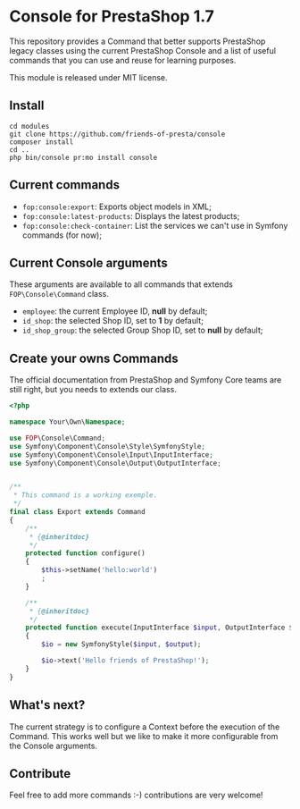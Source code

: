 # Console for PrestaShop 1.7

This repository provides a Command that better supports PrestaShop legacy classes using the current PrestaShop Console and a list
of useful commands that you can use and reuse for learning purposes.

This module is released under MIT license.

## Install

```
cd modules 
git clone https://github.com/friends-of-presta/console
composer install
cd ..
php bin/console pr:mo install console
```

## Current commands

* `fop:console:export`: Exports object models in XML;
* `fop:console:latest-products`: Displays the latest products;
* `fop:console:check-container`: List the services we can't use in Symfony commands (for now);

## Current Console arguments

These arguments are available to all commands that extends `FOP\Console\Command` class.

* `employee`: the current Employee ID, __null__ by default;
* `id_shop`: the selected Shop ID, set to __1__ by default;
* `id_shop_group`: the selected Group Shop ID, set to __null__ by default;

## Create your owns Commands

The official documentation from PrestaShop and Symfony Core teams are still right, but you needs
to extends our class.

```php
<?php

namespace Your\Own\Namespace;

use FOP\Console\Command;
use Symfony\Component\Console\Style\SymfonyStyle;
use Symfony\Component\Console\Input\InputInterface;
use Symfony\Component\Console\Output\OutputInterface;


/**
 * This command is a working exemple.
 */
final class Export extends Command
{
    /**
     * {@inheritdoc}
     */
    protected function configure()
    {
        $this->setName('hello:world')
        ;
    }

    /**
     * {@inheritdoc}
     */
    protected function execute(InputInterface $input, OutputInterface $output)
    {
        $io = new SymfonyStyle($input, $output);

        $io->text('Hello friends of PrestaShop!');
    }
}
```

## What's next?

The current strategy is to configure a Context before the execution of the Command.
This works well but we like to make it more configurable from the Console arguments.

## Contribute

Feel free to add more commands :-) contributions are very welcome!

